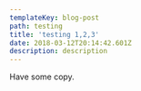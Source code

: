 ```yaml
---
templateKey: blog-post
path: testing
title: 'testing 1,2,3'
date: 2018-03-12T20:14:42.601Z
description: description
---
```

Have some copy.
